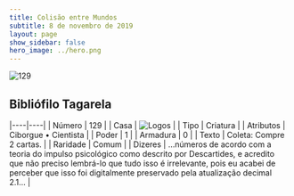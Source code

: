 ```yaml
---
title: Colisão entre Mundos
subtitle: 8 de novembro de 2019
layout: page
show_sidebar: false
hero_image: ../hero.png
---
```


![129](https://cdn.keyforgegame.com/media/card_front/pt/452_129_FCH7Q4P4H97P_pt.png)

## Bibliófilo Tagarela

|----|----|
| Número | 129 |
| Casa | ![Logos](https://archonarcana.com/images/thumb/c/ce/Logos.png/22px-Logos.png "Logos") |
| Tipo | Criatura |
| Atributos | Ciborgue • Cientista |
| Poder | 1 |
| Armadura | 0 |
| Texto | Coleta: Compre 2 cartas. |
| Raridade | Comum |
| Dizeres | …números de acordo com a teoria do impulso psicológico como descrito por Descartides, e acredito que não preciso lembrá-lo que tudo isso é irrelevante, pois eu acabei de perceber que isso foi digitalmente preservado pela atualização decimal 2.1… |
